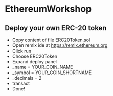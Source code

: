 # EthereumWorkshop

## Deploy your own ERC-20 token
- Copy content of file ERC20Token.sol
- Open remix ide at https://remix.ethereum.org
- Click run
- Choose ERC20Token
- Expand deploy panel
- _name = YOUR_COIN_NAME
- _symbol = YOUR_COIN_SHORTNAME
- _decimals = 2
- transact
- Done!
